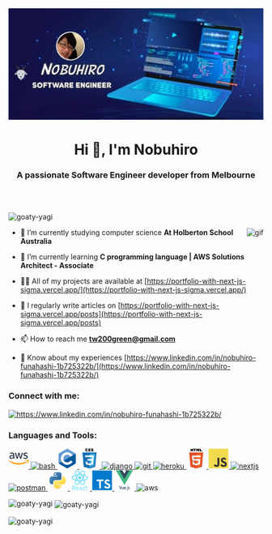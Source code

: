 <div align="center"><img src="https://raw.githubusercontent.com/Goaty-yagi/Goaty-yagi/main/banner.jpg" alt="banner"></div>
<h1 align="center">Hi 👋, I'm Nobuhiro</h1>
<h3 align="center">A passionate Software Engineer developer from Melbourne</h3>
<br>
<br>
<p align="left"> <img src="https://komarev.com/ghpvc/?username=goaty-yagi&label=Profile%20views&color=0e75b6&style=flat" alt="goaty-yagi" /> </p>
<img src="https://i.gifer.com/origin/ec/ec106c2d35feffdbe1933fefcf0b3337_w200.webp" alt="gif" align="right">

- 🔭 I’m currently studying computer science **At Holberton School Australia**

- 🌱 I’m currently learning **C programming language | AWS Solutions Architect - Associate**

- 👨‍💻 All of my projects are available at [https://portfolio-with-next-js-sigma.vercel.app/](https://portfolio-with-next-js-sigma.vercel.app/)

- 📝 I regularly write articles on [https://portfolio-with-next-js-sigma.vercel.app/posts](https://portfolio-with-next-js-sigma.vercel.app/posts)

- 📫 How to reach me **tw200green@gmail.com**

- 📄 Know about my experiences [https://www.linkedin.com/in/nobuhiro-funahashi-1b725322b/](https://www.linkedin.com/in/nobuhiro-funahashi-1b725322b/)

<h3 align="left">Connect with me:</h3>
<p align="left">
<a href="https://linkedin.com/in/https://www.linkedin.com/in/nobuhiro-funahashi-1b725322b/" target="blank"><img align="center" src="https://raw.githubusercontent.com/rahuldkjain/github-profile-readme-generator/master/src/images/icons/Social/linked-in-alt.svg" alt="https://www.linkedin.com/in/nobuhiro-funahashi-1b725322b/" height="30" width="40" /></a>
</p>

<h3 align="left">Languages and Tools:</h3>
<p align="left"> <a href="https://aws.amazon.com" target="_blank" rel="noreferrer"> <img src="https://raw.githubusercontent.com/devicons/devicon/master/icons/amazonwebservices/amazonwebservices-original-wordmark.svg" alt="aws" width="40" height="40"/> </a> <a href="https://www.gnu.org/software/bash/" target="_blank" rel="noreferrer"> <img src="https://www.vectorlogo.zone/logos/gnu_bash/gnu_bash-icon.svg" alt="bash" width="40" height="40"/> </a> <a href="https://www.cprogramming.com/" target="_blank" rel="noreferrer"> <img src="https://raw.githubusercontent.com/devicons/devicon/master/icons/c/c-original.svg" alt="c" width="40" height="40"/> </a> <a href="https://www.w3schools.com/css/" target="_blank" rel="noreferrer"> <img src="https://raw.githubusercontent.com/devicons/devicon/master/icons/css3/css3-original-wordmark.svg" alt="css3" width="40" height="40"/> </a> <a href="https://www.djangoproject.com/" target="_blank" rel="noreferrer"> <img src="https://cdn.worldvectorlogo.com/logos/django.svg" alt="django" width="40" height="40"/> </a> <a href="https://git-scm.com/" target="_blank" rel="noreferrer"> <img src="https://www.vectorlogo.zone/logos/git-scm/git-scm-icon.svg" alt="git" width="40" height="40"/> </a> <a href="https://heroku.com" target="_blank" rel="noreferrer"> <img src="https://www.vectorlogo.zone/logos/heroku/heroku-icon.svg" alt="heroku" width="40" height="40"/> </a> <a href="https://www.w3.org/html/" target="_blank" rel="noreferrer"> <img src="https://raw.githubusercontent.com/devicons/devicon/master/icons/html5/html5-original-wordmark.svg" alt="html5" width="40" height="40"/> </a> <a href="https://developer.mozilla.org/en-US/docs/Web/JavaScript" target="_blank" rel="noreferrer"> <img src="https://raw.githubusercontent.com/devicons/devicon/master/icons/javascript/javascript-original.svg" alt="javascript" width="40" height="40"/> </a> <a href="https://nextjs.org/" target="_blank" rel="noreferrer"> <img src="https://cdn.worldvectorlogo.com/logos/nextjs-2.svg" alt="nextjs" width="40" height="40"/> </a> <a href="https://postman.com" target="_blank" rel="noreferrer"> <img src="https://www.vectorlogo.zone/logos/getpostman/getpostman-icon.svg" alt="postman" width="40" height="40"/> </a> <a href="https://www.python.org" target="_blank" rel="noreferrer"> <img src="https://raw.githubusercontent.com/devicons/devicon/master/icons/python/python-original.svg" alt="python" width="40" height="40"/> </a> <a href="https://reactjs.org/" target="_blank" rel="noreferrer"> <img src="https://raw.githubusercontent.com/devicons/devicon/master/icons/react/react-original-wordmark.svg" alt="react" width="40" height="40"/> </a> <a href="https://www.typescriptlang.org/" target="_blank" rel="noreferrer"> <img src="https://raw.githubusercontent.com/devicons/devicon/master/icons/typescript/typescript-original.svg" alt="typescript" width="40" height="40"/> </a> <a href="https://vuejs.org/" target="_blank" rel="noreferrer"> <img src="https://raw.githubusercontent.com/devicons/devicon/master/icons/vuejs/vuejs-original-wordmark.svg" alt="vuejs" width="40" height="40"/> </a> 
<img src="https://avatars.githubusercontent.com/u/54212428?s=280&v=4" alt="aws" width="40" height="40"/></p>
<p><img align="left" src="https://github-readme-stats.vercel.app/api/top-langs?username=goaty-yagi&show_icons=true&locale=en&layout=compact" alt="goaty-yagi" /></p>

<p>&nbsp;<img align="center" src="https://github-readme-stats.vercel.app/api?username=goaty-yagi&show_icons=true&locale=en" alt="goaty-yagi" /></p>

<p><img align="center" src="https://github-readme-streak-stats.herokuapp.com/?user=goaty-yagi&" alt="goaty-yagi" /></p>
